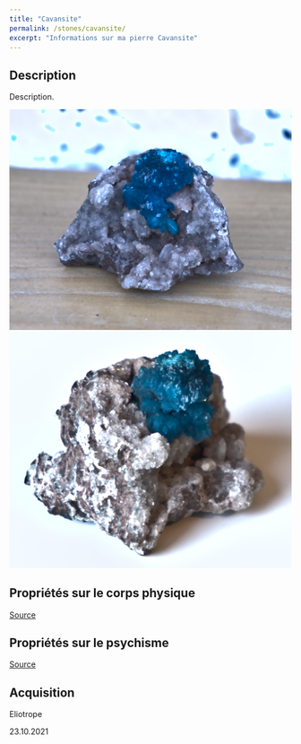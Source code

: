 ```yaml
---
title: "Cavansite"
permalink: /stones/cavansite/
excerpt: "Informations sur ma pierre Cavansite"
---
```


## Description
Description.

![Cavansite](/images/stones/Cavansite_Eliotrope_20211023.jpg "Cavansite")
![Cavansite](/images/stones/Cavansite_Eliotrope_20211023_2.jpg "Cavansite")

## Propriétés sur le corps physique


[Source](https://)


## Propriétés sur le psychisme


[Source](https://)

## Acquisition
Eliotrope

23.10.2021
